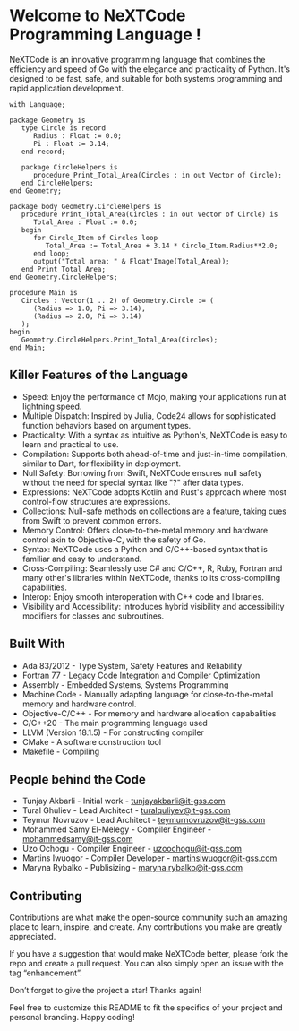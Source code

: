 # Welcome to NeXTCode Programming Language !

NeXTCode is an innovative programming language that combines the efficiency and speed of Go with the elegance and practicality of Python. It's designed to be fast, safe, and suitable for both systems programming and rapid application development.
```
with Language;

package Geometry is
   type Circle is record
      Radius : Float := 0.0;
      Pi : Float := 3.14;
   end record;

   package CircleHelpers is
      procedure Print_Total_Area(Circles : in out Vector of Circle);
   end CircleHelpers;
end Geometry;

package body Geometry.CircleHelpers is
   procedure Print_Total_Area(Circles : in out Vector of Circle) is
      Total_Area : Float := 0.0;
   begin
      for Circle_Item of Circles loop
         Total_Area := Total_Area + 3.14 * Circle_Item.Radius**2.0;
      end loop;
      output("Total area: " & Float'Image(Total_Area));
   end Print_Total_Area;
end Geometry.CircleHelpers;

procedure Main is
   Circles : Vector(1 .. 2) of Geometry.Circle := (
      (Radius => 1.0, Pi => 3.14),
      (Radius => 2.0, Pi => 3.14)
   );
begin
   Geometry.CircleHelpers.Print_Total_Area(Circles);
end Main;

```
## Killer Features of the Language

* Speed: Enjoy the performance of Mojo, making your applications run at lightning speed.
* Multiple Dispatch: Inspired by Julia, Code24 allows for sophisticated function behaviors based on argument types.
* Practicality: With a syntax as intuitive as Python's, NeXTCode is easy to learn and practical to use.
* Compilation: Supports both ahead-of-time and just-in-time compilation, similar to Dart, for flexibility in deployment.
* Null Safety: Borrowing from Swift, NeXTCode ensures null safety without the need for special syntax like "?" after data types.
* Expressions: NeXTCode adopts Kotlin and Rust's approach where most control-flow structures are expressions.
* Collections: Null-safe methods on collections are a feature, taking cues from Swift to prevent common errors.
* Memory Control: Offers close-to-the-metal memory and hardware control akin to Objective-C, with the safety of Go.
* Syntax: NeXTCode uses a Python and C/C++-based syntax that is familiar and easy to understand.
* Cross-Compiling: Seamlessly use C# and C/C++, R, Ruby, Fortran and many other's libraries within NeXTCode, thanks to its cross-compiling capabilities.
* Interop: Enjoy smooth interoperation with C++ code and libraries.
* Visibility and Accessibility: Introduces hybrid visibility and accessibility modifiers for classes and subroutines.

## Built With

* Ada 83/2012 - Type System, Safety Features and Reliability
* Fortran 77 - Legacy Code Integration and Compiler Optimization
* Assembly - Embedded Systems, Systems Programming
* Machine Code - Manually adapting language for close-to-the-metal memory and hardware control.
* Objective-C/C++ - For memory and hardware allocation capabalities
* C/C++20 - The main programming language used
* LLVM (Version 18.1.5) - For constructing compiler
* CMake - A software construction tool
* Makefile - Compiling

## People behind the Code

* Tunjay Akbarli - Initial work - tunjayakbarli@it-gss.com
* Tural Ghuliev - Lead Architect - turalquliyev@it-gss.com
* Teymur Novruzov - Lead Architect - teymurnovruzov@it-gss.com
* Mohammed Samy El-Melegy - Compiler Engineer - mohammedsamy@it-gss.com
* Uzo Ochogu - Compiler Engineer - uzoochogu@it-gss.com
* Martins Iwuogor - Compiler Developer - martinsiwuogor@it-gss.com
* Maryna Rybalko - Publisizing - maryna.rybalko@it-gss.com

## Contributing

Contributions are what make the open-source community such an amazing place to learn, inspire, and create. Any contributions you make are greatly appreciated.

If you have a suggestion that would make NeXTCode better, please fork the repo and create a pull request. You can also simply open an issue with the tag “enhancement”.

Don’t forget to give the project a star! Thanks again!

Feel free to customize this README to fit the specifics of your project and personal branding. Happy coding!
